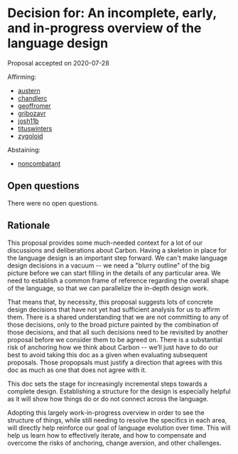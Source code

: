 # Decision for: An incomplete, early, and in-progress overview of the language design

<!--
Part of the Carbon Language project, under the Apache License v2.0 with LLVM
Exceptions. See /LICENSE for license information.
SPDX-License-Identifier: Apache-2.0 WITH LLVM-exception
-->

Proposal accepted on 2020-07-28

Affirming:

-   [austern](https://github.com/austern)
-   [chandlerc](https://github.com/chandlerc)
-   [geoffromer](https://github.com/geoffromer)
-   [gribozavr](https://github.com/gribozavr)
-   [josh11b](https://github.com/josh11b)
-   [tituswinters](https://github.com/tituswinters)
-   [zygoloid](https://github.com/zygoloid)

Abstaining:

-   [noncombatant](https://github.com/noncombatant)

## Open questions

There were no open questions.

## Rationale

This proposal provides some much-needed context for a lot of our discussions and
deliberations about Carbon. Having a skeleton in place for the language design
is an important step forward. We can't make language design decisions in a
vacuum -- we need a "blurry outline" of the big picture before we can start
filling in the details of any particular area. We need to establish a common
frame of reference regarding the overall shape of the language, so that we can
parallelize the in-depth design work.

That means that, by necessity, this proposal suggests lots of concrete design
decisions that have not yet had sufficient analysis for us to affirm them. There
is a shared understanding that we are not committing to any of those decisions,
only to the broad picture painted by the combination of those decisions, and
that all such decisions need to be revisited by another proposal before we
consider them to be agreed on. There is a substantial risk of anchoring how we
think about Carbon -- we’ll just have to do our best to avoid taking this doc as
a given when evaluating subsequent proposals. Those propopsals must justify a
direction that agrees with this doc as much as one that does not agree with it.

This doc sets the stage for increasingly incremental steps towards a complete
design. Establishing a structure for the design is especially helpful as it will
show how things do or do not connect across the language.

Adopting this largely work-in-progress overview in order to see the structure of
things, while still needing to resolve the specifics in each area, will directly
help reinforce our goal of language evolution over time. This will help us learn
how to effectively iterate, and how to compensate and overcome the risks of
anchoring, change aversion, and other challenges.
